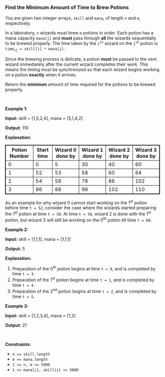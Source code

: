 
<h3>Find the Minimum Amount of Time to Brew Potions</h3>
<div><p>You are given two integer arrays, <code>skill</code> and <code><font face="monospace">mana</font></code>, of length <code>n</code> and <code>m</code>, respectively.</p>
<p>In a laboratory, <code>n</code> wizards must brew <code>m</code> potions <em>in order</em>. Each potion has a mana capacity <code>mana[j]</code> and <strong>must</strong> pass through <strong>all</strong> the wizards sequentially to be brewed properly. The time taken by the <code>i<sup>th</sup></code> wizard on the <code>j<sup>th</sup></code> potion is <code>time<sub>ij</sub> = skill[i] * mana[j]</code>.</p>
<p>Since the brewing process is delicate, a potion <strong>must</strong> be passed to the next wizard immediately after the current wizard completes their work. This means the timing must be <em>synchronized</em> so that each wizard begins working on a potion <strong>exactly</strong> when it arrives. ​</p>
<p>Return the <strong>minimum</strong> amount of time required for the potions to be brewed properly.</p>
<p> </p>
<p><strong>Example 1:</strong></p>
<div class="example-block">
<p><strong>Input:</strong> <span class="example-io">skill = [1,5,2,4], mana = [5,1,4,2]</span></p>
<p><strong>Output:</strong> <span class="example-io">110</span></p>
<p><strong>Explanation:</strong></p>
<table style="border: 1px solid black;"><tbody><tr><th style="border: 1px solid black;">Potion Number</th><th style="border: 1px solid black;">Start time</th><th style="border: 1px solid black;">Wizard 0 done by</th><th style="border: 1px solid black;">Wizard 1 done by</th><th style="border: 1px solid black;">Wizard 2 done by</th><th style="border: 1px solid black;">Wizard 3 done by</th></tr><tr><td style="border: 1px solid black;">0</td><td style="border: 1px solid black;">0</td><td style="border: 1px solid black;">5</td><td style="border: 1px solid black;">30</td><td style="border: 1px solid black;">40</td><td style="border: 1px solid black;">60</td></tr><tr><td style="border: 1px solid black;">1</td><td style="border: 1px solid black;">52</td><td style="border: 1px solid black;">53</td><td style="border: 1px solid black;">58</td><td style="border: 1px solid black;">60</td><td style="border: 1px solid black;">64</td></tr><tr><td style="border: 1px solid black;">2</td><td style="border: 1px solid black;">54</td><td style="border: 1px solid black;">58</td><td style="border: 1px solid black;">78</td><td style="border: 1px solid black;">86</td><td style="border: 1px solid black;">102</td></tr><tr><td style="border: 1px solid black;">3</td><td style="border: 1px solid black;">86</td><td style="border: 1px solid black;">88</td><td style="border: 1px solid black;">98</td><td style="border: 1px solid black;">102</td><td style="border: 1px solid black;">110</td></tr></tbody></table>
<p>As an example for why wizard 0 cannot start working on the 1<sup>st</sup> potion before time <code>t = 52</code>, consider the case where the wizards started preparing the 1<sup>st</sup> potion at time <code>t = 50</code>. At time <code>t = 58</code>, wizard 2 is done with the 1<sup>st</sup> potion, but wizard 3 will still be working on the 0<sup>th</sup> potion till time <code>t = 60</code>.</p>
</div>
<p><strong>Example 2:</strong></p>
<div class="example-block">
<p><strong>Input:</strong> <span class="example-io">skill = [1,1,1], mana = [1,1,1]</span></p>
<p><strong>Output:</strong> <span class="example-io">5</span></p>
<p><strong>Explanation:</strong></p>
<ol>
<li>Preparation of the 0<sup>th</sup> potion begins at time <code>t = 0</code>, and is completed by time <code>t = 3</code>.</li>
<li>Preparation of the 1<sup>st</sup> potion begins at time <code>t = 1</code>, and is completed by time <code>t = 4</code>.</li>
<li>Preparation of the 2<sup>nd</sup> potion begins at time <code>t = 2</code>, and is completed by time <code>t = 5</code>.</li>
</ol>
</div>
<p><strong>Example 3:</strong></p>
<div class="example-block">
<p><strong>Input:</strong> <span class="example-io">skill = [1,2,3,4], mana = [1,2]</span></p>
<p><strong>Output:</strong> 21</p>
</div>
<p> </p>
<p><strong>Constraints:</strong></p>
<ul>
<li><code>n == skill.length</code></li>
<li><code>m == mana.length</code></li>
<li><code>1 &lt;= n, m &lt;= 5000</code></li>
<li><code>1 &lt;= mana[i], skill[i] &lt;= 5000</code></li>
</ul>
</div>
